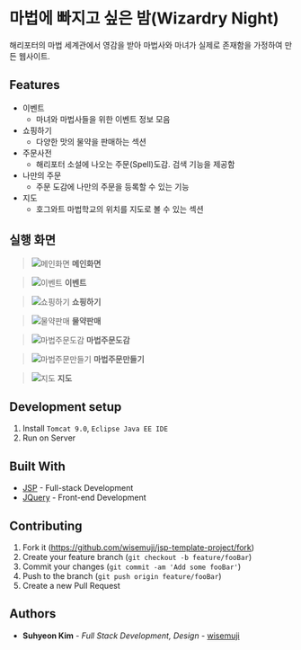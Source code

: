# 마법에 빠지고 싶은 밤(Wizardry Night)

해리포터의 마법 세계관에서 영감을 받아 마법사와 마녀가 실제로 존재함을 가정하여 만든 웹사이트.

## Features

* 이벤트
    * 마녀와 마법사들을 위한 이벤트 정보 모음
* 쇼핑하기
    * 다양한 맛의 물약을 판매하는 섹션
* 주문사전
    * 해리포터 소설에 나오는 주문(Spell)도감. 검색 기능을 제공함
* 나만의 주문
    * 주문 도감에 나만의 주문을 등록할 수 있는 기능
* 지도
    * 호그와트 마법학교의 위치를 지도로 볼 수 있는 섹션

## 실행 화면

> ![메인화면](https://user-images.githubusercontent.com/32327475/57596999-61e65d80-7588-11e9-9ba8-636b12f37a78.png)
**메인화면**

> ![이벤트](https://user-images.githubusercontent.com/32327475/57597007-690d6b80-7588-11e9-9b4d-10eba3fe825e.png)
**이벤트**

> ![쇼핑하기](https://user-images.githubusercontent.com/32327475/57597038-880bfd80-7588-11e9-8036-342c815ab4cf.png)
**쇼핑하기**

> ![물약판매](https://user-images.githubusercontent.com/32327475/57597018-6f034c80-7588-11e9-95e6-62dd12dc7166.png)
**물약판매**

> ![마법주문도감](https://user-images.githubusercontent.com/32327475/57597022-732f6a00-7588-11e9-8679-1cc5f2509281.png)
**마법주문도감**

> ![마법주문만들기](https://user-images.githubusercontent.com/32327475/57597024-77f41e00-7588-11e9-8dab-97bcc937be65.png)
**마법주문만들기**

> ![지도](https://user-images.githubusercontent.com/32327475/57597030-7e829580-7588-11e9-9c11-f5f82d6cc572.png)
**지도**


## Development setup

1. Install `Tomcat 9.0`, `Eclipse Java EE IDE`
2. Run on Server

## Built With

* [JSP](https://en.wikipedia.org/wiki/JavaServer_Pages) - Full-stack Development
* [JQuery](https://jquery.com/) - Front-end Development

## Contributing

1. Fork it (<https://github.com/wisemuji/jsp-template-project/fork>)
2. Create your feature branch (`git checkout -b feature/fooBar`)
3. Commit your changes (`git commit -am 'Add some fooBar'`)
4. Push to the branch (`git push origin feature/fooBar`)
5. Create a new Pull Request

## Authors

* **Suhyeon Kim** - *Full Stack Development, Design* - [wisemuji](https://github.com/wisemuji)

